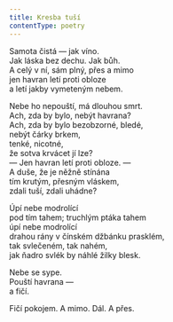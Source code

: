 ```yaml
---
title: Kresba tuší
contentType: poetry
---
```


<section>

Samota čistá — jak víno.  
Jak láska bez dechu. Jak bůh.  
A celý v ní, sám plný, přes a mimo  
jen havran letí proti obloze  
a letí jakby vymeteným nebem.

</section>

<section>

Nebe ho nepouští, má dlouhou smrt.  
Ach, zda by bylo, nebýt havrana?  
Ach, zda by bylo bezobzorné, bledé,  
nebýt čárky brkem,  
tenké, nicotné,  
že sotva krvácet jí lze?  
— Jen havran letí proti obloze. —  
A duše, že je něžně stínána  
tím krutým, přesným vláskem,  
zdali tuší, zdali uhádne?

</section>

<section>

Úpí nebe modrolící  
pod tím tahem; truchlým ptáka tahem  
úpí nebe modrolící  
drahou rány v čínském džbánku prasklém,  
tak svlečeném, tak nahém,  
jak ňadro svlék by náhlé žilky blesk.

</section>

<section>

Nebe se sype.  
Pouští havrana —  
a fičí.

</section>

<section>

Fičí pokojem. A mimo. Dál. A přes.

</section>
